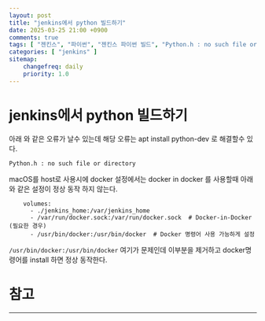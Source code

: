 ```yaml
---
layout: post
title: "jenkins에서 python 빌드하기"
date: 2025-03-25 21:00 +0900
comments: true
tags: [ "젠킨스", "파이썬", "젠킨스 파이썬 빌드", "Python.h : no such file or directory", "docker in docker" , "도커인도커"]
categories: [ "jenkins" ]
sitemap:
    changefreq: daily
    priority: 1.0
---
```


# jenkins에서 python 빌드하기

아래 와 같은 오류가 날수 있는데 해당 오류는 apt install python-dev 로 해결할수 있다.

```
Python.h : no such file or directory
```

macOS를 host로 사용시에 docker 설정에서는 docker in docker 를 사용할때 아래와 같은 설정이 정상 동작 하지 않는다.

```
    volumes:
      - ./jenkins_home:/var/jenkins_home
      - /var/run/docker.sock:/var/run/docker.sock  # Docker-in-Docker (필요한 경우)
      - /usr/bin/docker:/usr/bin/docker  # Docker 명령어 사용 가능하게 설정
```

`/usr/bin/docker:/usr/bin/docker` 여기가 문제인데 이부분을 제거하고 docker명령어를 install 하면 정상 동작한다.


# 참고

-----
